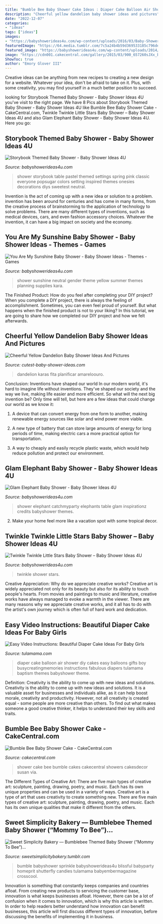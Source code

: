 ```yaml
---
title: "Bumble Bee Baby Shower Cake Ideas : Diaper Cake Balloon Air Shower Diy Cakes Easy Balloons Gifts Boy Busycreatingmemories Instructions Fabulous Diapers Tulamama Baptism Themes Babyshower Theme"
description: "Cheerful yellow dandelion baby shower ideas and pictures"
date: "2022-12-07"
categories:
- "ideas"
tags: ["ideas"]
images:
- "https://babyshowerideas4u.com/wp-content/uploads/2016/03/Baby-Shower-Elephants-Dessert-Table-2.jpg"
featuredImage: "https://64.media.tumblr.com/7c5a24b4b59d369533185c796dee7efc/tumblr_ne45q0T7cs1ty8ibio5_1280.jpg"
featured_image: "https://babyshowerideas4u.com/wp-content/uploads/2014/08/Classic-Storybook-Themed-Shower-4.jpg"
image: "https://cdn001.cakecentral.com/gallery/2015/03/900_657260sJXx_bumble-bee-baby-shower-cake.jpg"
ShowToc: true
author: "Emory Glover III"
---
```



Creative ideas can be anything from new recipes to creating a new design for a website. Whatever your idea, don't be afraid to take on it. Plus, with some creativity, you may find yourself in a much better position to succeed.

	

		
looking for Storybook Themed Baby Shower - Baby Shower Ideas 4U you've visit to the right page. We have 8 Pics about Storybook Themed Baby Shower - Baby Shower Ideas 4U like Bumble Bee Baby Shower Cake - CakeCentral.com, Twinkle Twinkle Little Stars Baby Shower – Baby Shower Ideas 4U and also Glam Elephant Baby Shower - Baby Shower Ideas 4U. Here you go:
		
    
## Storybook Themed Baby Shower - Baby Shower Ideas 4U

<img loading=lazy src="https://babyshowerideas4u.com/wp-content/uploads/2014/08/Classic-Storybook-Themed-Shower-4.jpg" onerror="this.onerror=null;this.src='https://tse2.mm.bing.net/th?id=OIP.sqywbbuV4MtG_B3LZehH8AHaLH&amp;pid=15.1';" alt="Storybook Themed Baby Shower - Baby Shower Ideas 4U">

_Source: babyshowerideas4u.com_

>shower storybook table pastel themed settings spring pink classic everyone popsugar colors setting inspired themes onesies decorations diys sweetest neutral. 

	

Invention is the act of coming up with a new idea or solution to a problem. invention has been around for centuries and has come in many forms, from the creative process of brainstorming to the application of technology to solve problems. There are many different types of inventions, such as medical devices, cars, and even fashion accessory choices. Whatever the invention, it can have a big impact on society and the economy.

    
## You Are My Sunshine Baby Shower - Baby Shower Ideas - Themes - Games

<img loading=lazy src="http://www.babyshowerideas4u.com/wp-content/uploads/2014/02/581911_424119417680209_889339465_n_600x900.jpg" onerror="this.onerror=null;this.src='https://tse1.mm.bing.net/th?id=OIP.Ue-WRLyuOqDGTFALmZyXbwHaLH&amp;pid=15.1';" alt="You Are My Sunshine Baby Shower - Baby Shower Ideas - Themes - Games">

_Source: babyshowerideas4u.com_

>shower sunshine neutral gender theme yellow summer themes planning supplies kara. 

	

The Finished Product: How do you feel after completing your DIY project?
When you complete a DIY project, there is always the feeling of accomplishment. Sometimes, you can even feel proud of yourself. But what happens when the finished product is not to your liking? In this tutorial, we are going to share how we completed our DIY project and how we felt afterwards.

    
## Cheerful Yellow Dandelion Baby Shower Ideas And Pictures

<img loading=lazy src="https://www.cutest-baby-shower-ideas.com/images/dandeliontablescape.jpg" onerror="this.onerror=null;this.src='https://tse3.mm.bing.net/th?id=OIP.UJAbe-Is08USOXN0zKvcIAHaFA&amp;pid=15.1';" alt="Cheerful Yellow Dandelion Baby Shower Ideas And Pictures">

_Source: cutest-baby-shower-ideas.com_

>dandelion karas fita planificar amareloouro. 

	

Conclusion: Inventions have shaped our world
In our modern world, it's hard to imagine life without inventions. They've shaped our society and the way we live, making life easier and more efficient.
So what will the next big invention be? Only time will tell, but here are a few ideas that could change our world as we know it:

1. A device that can convert energy from one form to another, making renewable energy sources like solar and wind power more viable.

2. A new type of battery that can store large amounts of energy for long periods of time, making electric cars a more practical option for transportation.

3. A way to cheaply and easily recycle plastic waste, which would help reduce pollution and protect our environment.

    
## Glam Elephant Baby Shower - Baby Shower Ideas 4U

<img loading=lazy src="https://babyshowerideas4u.com/wp-content/uploads/2016/03/Baby-Shower-Elephants-Dessert-Table-2.jpg" onerror="this.onerror=null;this.src='https://tse4.mm.bing.net/th?id=OIP.Sd5QRFwW2GDfSq-s2N70QAHaFj&amp;pid=15.1';" alt="Glam Elephant Baby Shower - Baby Shower Ideas 4U">

_Source: babyshowerideas4u.com_

>shower elephant catchmyparty elephants table glam inspirationz credits babyshower themes. 

	

2. Make your home feel more like a vacation spot with some tropical decor.

    
## Twinkle Twinkle Little Stars Baby Shower – Baby Shower Ideas 4U

<img loading=lazy src="https://babyshowerideas4u.com/wp-content/uploads/2017/06/Twinkle-Twinkle-Little-Stars-Shower-Flowers-600x800.jpg" onerror="this.onerror=null;this.src='https://tse1.mm.bing.net/th?id=OIP._VUxXMMtH0iQ0dyJvH48vAHaJ4&amp;pid=15.1';" alt="Twinkle Twinkle Little Stars Baby Shower – Baby Shower Ideas 4U">

_Source: babyshowerideas4u.com_

>twinkle shower stars. 

	

Creative Appreciation: Why do we appreciate creative works?
Creative art is widely appreciated not only for its beauty but also for its ability to touch people's hearts. From movies and paintings to music and literature, creative works have always managed to evoke a warmth in the viewer. There are many reasons why we appreciate creative works, and it all has to do with the artist's own journey which is often full of hard work and dedication.

    
## Easy Video Instructions: Beautiful Diaper Cake Ideas For Baby Girls

<img loading=lazy src="https://tulamama.com/wp-content/uploads/2018/10/Pampers-Hot-air-Balloon-Diaper-Cake-FInal-33-of-43.jpg" onerror="this.onerror=null;this.src='https://tse4.mm.bing.net/th?id=OIP.nFlvR7s1uoI3wQrufSTGGwHaLH&amp;pid=15.1';" alt="Easy Video Instructions: Beautiful Diaper Cake Ideas For Baby Girls">

_Source: tulamama.com_

>diaper cake balloon air shower diy cakes easy balloons gifts boy busycreatingmemories instructions fabulous diapers tulamama baptism themes babyshower theme. 

	

Definition: Creativity is the ability to come up with new ideas and solutions.
Creativity is the ability to come up with new ideas and solutions. It is a valuable asset for businesses and individuals alike, as it can help boost morale, creativity and productivity. However, not all creativity is created equal - some people are more creative than others. To find out what makes someone a good creative thinker, it helps to understand their key skills and traits.

    
## Bumble Bee Baby Shower Cake - CakeCentral.com

<img loading=lazy src="https://cdn001.cakecentral.com/gallery/2015/03/900_657260sJXx_bumble-bee-baby-shower-cake.jpg" onerror="this.onerror=null;this.src='https://tse4.mm.bing.net/th?id=OIP.rYxACJdQKE9nsq6_aKacUwHaKf&amp;pid=15.1';" alt="Bumble Bee Baby Shower Cake - CakeCentral.com">

_Source: cakecentral.com_

>shower cake bee bumble cakes cakecentral showers cakesdecor susan via. 

	

The Different Types of Creative Art: There are five main types of creative art: sculpture, painting, drawing, poetry, and music. Each has its own unique properties and can be used in a variety of ways.
Creative art is a type of art that uses creativity to create something new. There are five main types of creative art: sculpture, painting, drawing, poetry, and music. Each has its own unique qualities that make it different from the others.

    
## Sweet Simplicity Bakery — Bumblebee Themed Baby Shower (“Mommy To Bee”)...

<img loading=lazy src="https://64.media.tumblr.com/7c5a24b4b59d369533185c796dee7efc/tumblr_ne45q0T7cs1ty8ibio5_1280.jpg" onerror="this.onerror=null;this.src='https://tse2.mm.bing.net/th?id=OIP.OKbHbgsxcn3ID80_8xvDEAHaLH&amp;pid=15.1';" alt="Sweet Simplicity Bakery — Bumblebee Themed Baby Shower (“Mommy To Bee”)...">

_Source: sweetsimplicitybakery.tumblr.com_

>bumble babyshower sprinkle babyshowerideas4u blissful babyparty homeprit shutterfly candies tulamama babyembermagazine crosscool. 

	

Innovation is something that constantly keeps companies and countries afloat. From creating new products to servicing the customer base, innovation is what keeps businesses afloat. However, there can be a lot of confusion when it comes to innovation, which is why this article is written. In order to help readers better understand how innovation can benefit businesses, this article will first discuss different types of innovation, before discussing the benefits of implementing it in business.

